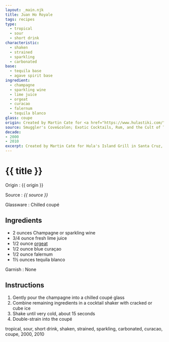 ```yaml
---
layout: _main.njk
title: Juan Ho Royale
tags: recipes
type:
  - tropical
  - sour
  - short drink
characteristic:
  - shaken
  - strained
  - sparkling
  - carbonated
base:
  - tequila base
  - agave spirit base
ingredient:
  - champagne
  - sparkling wine
  - lime juice
  - orgeat
  - curacao
  - falernum
  - tequila blanco
glass: coupe
origin: Created by Martin Cate for <a href="https://www.hulastiki.com/" target="_blank" rel="external noopener">Hula's Island Grill</a> in Santa Cruz. The drink was originally named The Steamer after Santa Cruz surf spot Steamer Lane.
source: Smuggler's Cove&colon; Exotic Cocktails, Rum, and the Cult of Tiki
decade:
- 2000
- 2010
excerpt: Created by Martin Cate for Hula's Island Grill in Santa Cruz, Calif. The drink was originally named The Steamer after Santa Cruz surf spot Steamer Lane.
---
```

<!-- markdownlint-disable MD025 -->
# {{ title }}
<!-- markdownlint-enable MD025 -->

Origin
  : {{ origin }}

Source
  : <cite><span data-pagefind-filter="Source">{{ source }}</span></cite>

Glassware
  : Chilled coupé

## Ingredients

* 2 ounces Champagne or sparkling wine
* 3/4 ounce fresh lime juice
* 1/2 ounce [orgeat](/mixes/orgeat/)
* 1/2 ounce blue curaçao
* 1/2 ounce falernum
* 1&frac12; ounces tequila blanco

Garnish
  : <span data-pagefind-filter="Garnish">None</span>

## Instructions

1. Gently pour the champagne into a chilled coupé glass
2. Combine remaining ingredients in a cocktail shaker with cracked or cube ice
3. Shake until very cold, about 15 seconds
4. Double-strain into the coupé

<div
  class="sr-only"
  data-cat[0]="Drink"
  data-type[0]="Tropical"
  data-type[1]="Sour"
  data-type[2]="Short drink"
  data-char[0]="Shaken"
  data-char[1]="Strained"
  data-char[2]="Sparkling"
  data-char[3]="Carbonated"
  data-base[0]="Tequila"
  data-base[1]="Agave spirits"
  data-ingredient[0]="Champagne"
  data-ingredient[1]="Sparkling wine"
  data-ingredient[2]="Lime juice"
  data-ingredient[3]="Orgeat"
  data-ingredient[4]="Curaçao"
  data-ingredient[5]="Curaçao, blue"
  data-ingredient[6]="Falernum"
  data-ingredient[7]="Tequila blanco"
  data-origin[0]="Martin Cate"
  data-origin[1]="Hula’s Island Grill, Santa Cruz, Calif."
  data-glass[0]="Coupé"
  data-decade[0]="2000"
  data-decade[1]="2010"
  data-pagefind-filter="
    Category[data-cat[0]],
    Type[data-type[0]],
    Type[data-type[1]],
    Type[data-type[2]],
    Characteristic[data-char[0]],
    Characteristic[data-char[1]],
    Characteristic[data-char[2]],
    Characteristic[data-char[3]],
    Base[data-base[0]],
    Base[data-base[1]],
    Ingredient[data-ingredient[0]],
    Ingredient[data-ingredient[1]],
    Ingredient[data-ingredient[2]],
    Ingredient[data-ingredient[3]],
    Ingredient[data-ingredient[4]],
    Ingredient[data-ingredient[5]],
    Ingredient[data-ingredient[6]],
    Ingredient[data-ingredient[7]],
    Origin[data-origin[0]],
    Origin[data-origin[1]],
    Glassware[data-glass[0]],
    Decade[data-decade[0]],
    Decade[data-decade[1]]
  "
>
</div>

<div class="keywords" aria-hidden>tropical, sour, short drink, shaken, strained, sparkling, carbonated, curacao, coupe, 2000, 2010</div>

